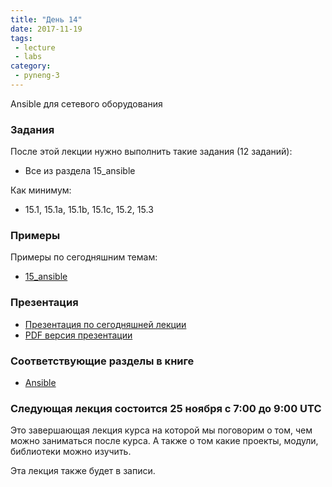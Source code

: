 ```yaml
---
title: "День 14"
date: 2017-11-19
tags:
 - lecture
 - labs
category:
 - pyneng-3
---
```


Ansible для сетевого оборудования

### Задания

После этой лекции нужно выполнить такие задания (12 заданий):

* Все из раздела 15_ansible

Как минимум:

* 15.1, 15.1a, 15.1b, 15.1c, 15.2, 15.3

### Примеры

Примеры по сегодняшним темам:

* [15_ansible](https://github.com/pyneng/pyneng-online-sep-oct-2017/tree/master/examples/15_ansible/3_network_modules)

### Презентация

* [Презентация по сегодняшней лекции](https://gitpitch.com/natenka/pyneng-slides/py3-ansible-2.4)
* [PDF версия презентации](https://github.com/pyneng/pyneng-online-sep-oct-2017/raw/master/presentations/15_ansible.pdf)


### Соответствующие разделы в книге

* [Ansible](https://natenka.gitbooks.io/pyneng/content/book/Part_VI.html)


### Следующая лекция состоится 25 ноября с 7:00 до 9:00 UTC

Это завершающая лекция курса на которой мы поговорим о том, чем можно заниматься после курса.
А также о том какие проекты, модули, библиотеки можно изучить.

Эта лекция также будет в записи.

